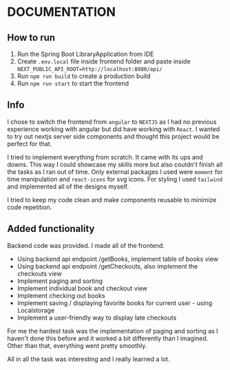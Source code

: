 # DOCUMENTATION

## How to run

1. Run the Spring Boot LibraryApplication from IDE
2. Create `.env.local` file inside frontend folder and paste inside `NEXT_PUBLIC_API_ROOT=http://localhost:8080/api/`
3. Run `npm run build` to create a production build
4. Run `npm run start` to start the frontend

## Info

I chose to switch the frontend from `angular` to `NEXTJS` as I had no previous experience working with
angular but did have working with `React`. I wanted to try out nextjs server side components and thought
this project would be perfect for that.

I tried to implement everything from scratch. It came with its ups and downs.
This way I could showcase my skills more but also couldn't finish all the tasks as I ran out of time.
Only external packages I used were `moment` for time manipulation
and `react-icons` for svg icons. For styling I used `tailwind` and implemented all of the designs myself.

I tried to keep my code clean and make components reusable to minimize code repetition.

## Added functionality
Backend code was provided. I made all of the frontend. 

- Using backend api endpoint /getBooks, implement table of books view
- Using backend api endpoint /getCheckouts, also implement the checkouts view
- Implement paging and sorting
- Implement individual book and checkout view
- Implement checking out books
- Implement saving / displaying favorite books for current user - using Localstorage
- Implement a user-friendly way to display late checkouts

For me the hardest task was the implementation of paging and sorting as I haven't done this before and it worked
a bit differently than I imagined.
Other than that, everything went pretty smoothly.

All in all the task was interesting and I really learned a lot. 


